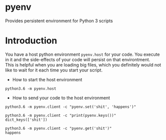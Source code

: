 # pyenv
Provides persistent environment for Python 3 scripts

# Introduction

You have a host python environment `pyenv.host` for your code. 
You execute in it and the side-effects of your code will persist on that environtment.      
This is helpful when you are loading big files, which you definitely would not like to wait for it each time you start your script.

+ How to start the host environment
```
python3.6 -m pyenv.host
```
+ How to send your code to the host environment
```
python3.6 -m pyenv.client -c "pyenv.set('shit', 'happens')"

python3.6 -m pyenv.client -c "print(pyenv.keys())"
dict_keys(['shit'])

python3.6 -m pyenv.client -c "pyenv.get('shit')"
happens
```
